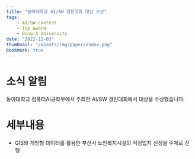 ```yaml
---
title: "동아대학교 AI/SW 경진대회 대상 수상"
tags:
    - AI/SW contest
    - Top Award
    - Dong-A University
date: "2022-12-03"
thumbnail: "/assets/img/paper/osmnx.png"
bookmark: true
---
```


# 소식 알림
동아대학교 컴퓨터AI공학부에서 주최한 AI/SW 경진대회에서 대상을 수상했습니다.

# 세부내용
- GIS와 개방형 데이터를 활용한 부산시 노인복지시설의 적정입지 선정을 주제로 진행